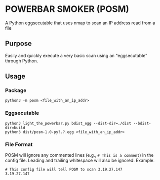 # POWERBAR SMOKER (POSM)

A Python eggsecutable that uses nmap to scan an IP address read from a file

## Purpose

Easily and quickly execute a very basic scan using an "eggsecutable" through Python.

## Usage

### Package

`python3 -m posm <file_with_an_ip_addr>`

### Eggsecutable

```
python3 light_the_powerbar.py bdist_egg --dist-dir=./dist --bdist-dir=build
python3 dist/posm-1.0-py?.?.egg <file_with_an_ip_addr>
```

### File Format

POSM will ignore any commented lines (e.g., `# This is a comment`) in the config file.  Leading and trailing whitespace will also be ignored.  Example:

```
# This config file will tell POSM to scan 3.19.27.147
3.19.27.147
```